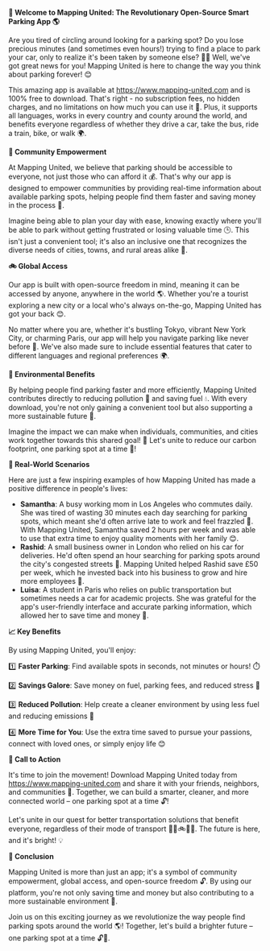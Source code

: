 **🚀 Welcome to Mapping United: The Revolutionary Open-Source Smart Parking App 🌎**

Are you tired of circling around looking for a parking spot? Do you lose precious minutes (and sometimes even hours!) trying to find a place to park your car, only to realize it's been taken by someone else? 🤦‍♀️ Well, we've got great news for you! Mapping United is here to change the way you think about parking forever! 😊

This amazing app is available at https://www.mapping-united.com and is 100% free to download. That's right - no subscription fees, no hidden charges, and no limitations on how much you can use it 🙌. Plus, it supports all languages, works in every country and county around the world, and benefits everyone regardless of whether they drive a car, take the bus, ride a train, bike, or walk 🌍.

**💬 Community Empowerment**

At Mapping United, we believe that parking should be accessible to everyone, not just those who can afford it 💰. That's why our app is designed to empower communities by providing real-time information about available parking spots, helping people find them faster and saving money in the process 💸.

Imagine being able to plan your day with ease, knowing exactly where you'll be able to park without getting frustrated or losing valuable time 🕒. This isn't just a convenient tool; it's also an inclusive one that recognizes the diverse needs of cities, towns, and rural areas alike 🌆.

**🚲 Global Access**

Our app is built with open-source freedom in mind, meaning it can be accessed by anyone, anywhere in the world 🌎. Whether you're a tourist exploring a new city or a local who's always on-the-go, Mapping United has got your back 😊.

No matter where you are, whether it's bustling Tokyo, vibrant New York City, or charming Paris, our app will help you navigate parking like never before 🔑. We've also made sure to include essential features that cater to different languages and regional preferences 🌍.

**💚 Environmental Benefits**

By helping people find parking faster and more efficiently, Mapping United contributes directly to reducing pollution 🌱 and saving fuel 💧. With every download, you're not only gaining a convenient tool but also supporting a more sustainable future 🌟.

Imagine the impact we can make when individuals, communities, and cities work together towards this shared goal! 🤝 Let's unite to reduce our carbon footprint, one parking spot at a time 🔋!

**🚗 Real-World Scenarios**

Here are just a few inspiring examples of how Mapping United has made a positive difference in people's lives:

* **Samantha**: A busy working mom in Los Angeles who commutes daily. She was tired of wasting 30 minutes each day searching for parking spots, which meant she'd often arrive late to work and feel frazzled 🤯. With Mapping United, Samantha saved 2 hours per week and was able to use that extra time to enjoy quality moments with her family 😊.
* **Rashid**: A small business owner in London who relied on his car for deliveries. He'd often spend an hour searching for parking spots around the city's congested streets 🚗. Mapping United helped Rashid save £50 per week, which he invested back into his business to grow and hire more employees 💼.
* **Luisa**: A student in Paris who relies on public transportation but sometimes needs a car for academic projects. She was grateful for the app's user-friendly interface and accurate parking information, which allowed her to save time and money 🎉.

**📈 Key Benefits**

By using Mapping United, you'll enjoy:

1️⃣ **Faster Parking**: Find available spots in seconds, not minutes or hours! ⏱️

2️⃣ **Savings Galore**: Save money on fuel, parking fees, and reduced stress 💸

3️⃣ **Reduced Pollution**: Help create a cleaner environment by using less fuel and reducing emissions 🌿

4️⃣ **More Time for You**: Use the extra time saved to pursue your passions, connect with loved ones, or simply enjoy life 😊

**🎉 Call to Action**

It's time to join the movement! Download Mapping United today from https://www.mapping-united.com and share it with your friends, neighbors, and communities 🤝. Together, we can build a smarter, cleaner, and more connected world – one parking spot at a time 🔓!

Let's unite in our quest for better transportation solutions that benefit everyone, regardless of their mode of transport 🚂🚌🚲🛴️👣. The future is here, and it's bright! 💡

**💖 Conclusion**

Mapping United is more than just an app; it's a symbol of community empowerment, global access, and open-source freedom 🔓. By using our platform, you're not only saving time and money but also contributing to a more sustainable environment 🌱.

Join us on this exciting journey as we revolutionize the way people find parking spots around the world 🌎! Together, let's build a brighter future – one parking spot at a time 🔓🔴.